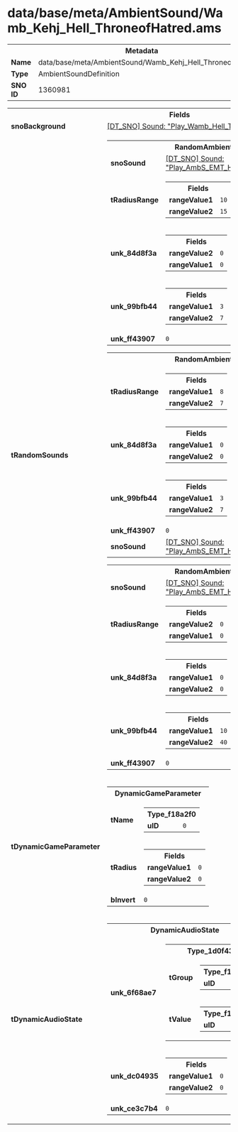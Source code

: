 <h1>data/base/meta/AmbientSound/Wamb_Kehj_Hell_ThroneofHatred.ams</h1><table><tr><th colspan="100%">Metadata</th></tr><tr><td><b>Name</b></td><td>data/base/meta/AmbientSound/Wamb_Kehj_Hell_ThroneofHatred.ams</td></tr><tr><td><b>Type</b></td><td>AmbientSoundDefinition</td></tr><tr><td><b>SNO ID</b></td><td>1360981</td></tr></table>

<table><tr><th colspan="100%">Fields</th></tr><tr><td><b>snoBackground</b></td><td><a href="..\Sound\Play_Wamb_Hell_ThroneOfHatred_Quad.snd.md">[DT_SNO] Sound: "Play_Wamb_Hell_ThroneOfHatred_Quad"</a></td></tr><tr><td><b>tRandomSounds</b></td><td><table><tr><th colspan="100%">RandomAmbientSoundParams</th></tr><tr><td><b>snoSound</b></td><td><a href="..\Sound\Play_AmbS_EMT_Hellgate_LoadingScreen_Screams.snd.md">[DT_SNO] Sound: "Play_AmbS_EMT_Hellgate_LoadingScreen_Screams"</a></td></tr><tr><td><b>tRadiusRange</b></td><td><table><tr><th colspan="100%">Fields</th></tr><tr><td><b>rangeValue1</b></td><td><code>10</code></td></tr><tr><td><b>rangeValue2</b></td><td><code>15</code></td></tr></table>

</td></tr><tr><td><b>unk_84d8f3a</b></td><td><table><tr><th colspan="100%">Fields</th></tr><tr><td><b>rangeValue2</b></td><td><code>0</code></td></tr><tr><td><b>rangeValue1</b></td><td><code>0</code></td></tr></table>

</td></tr><tr><td><b>unk_99bfb44</b></td><td><table><tr><th colspan="100%">Fields</th></tr><tr><td><b>rangeValue1</b></td><td><code>3</code></td></tr><tr><td><b>rangeValue2</b></td><td><code>7</code></td></tr></table>

</td></tr><tr><td><b>unk_ff43907</b></td><td><code>0</code></td></tr></table>


<table><tr><th colspan="100%">RandomAmbientSoundParams</th></tr><tr><td><b>tRadiusRange</b></td><td><table><tr><th colspan="100%">Fields</th></tr><tr><td><b>rangeValue1</b></td><td><code>8</code></td></tr><tr><td><b>rangeValue2</b></td><td><code>7</code></td></tr></table>

</td></tr><tr><td><b>unk_84d8f3a</b></td><td><table><tr><th colspan="100%">Fields</th></tr><tr><td><b>rangeValue1</b></td><td><code>0</code></td></tr><tr><td><b>rangeValue2</b></td><td><code>0</code></td></tr></table>

</td></tr><tr><td><b>unk_99bfb44</b></td><td><table><tr><th colspan="100%">Fields</th></tr><tr><td><b>rangeValue1</b></td><td><code>3</code></td></tr><tr><td><b>rangeValue2</b></td><td><code>7</code></td></tr></table>

</td></tr><tr><td><b>unk_ff43907</b></td><td><code>0</code></td></tr><tr><td><b>snoSound</b></td><td><a href="..\Sound\Play_AmbS_EMT_Hell_Lava_Mvmt_OS.snd.md">[DT_SNO] Sound: "Play_AmbS_EMT_Hell_Lava_Mvmt_OS"</a></td></tr></table>


<table><tr><th colspan="100%">RandomAmbientSoundParams</th></tr><tr><td><b>snoSound</b></td><td><a href="..\Sound\Play_AmbS_EMT_Hell_Thunder_Distant_OS.snd.md">[DT_SNO] Sound: "Play_AmbS_EMT_Hell_Thunder_Distant_OS"</a></td></tr><tr><td><b>tRadiusRange</b></td><td><table><tr><th colspan="100%">Fields</th></tr><tr><td><b>rangeValue2</b></td><td><code>0</code></td></tr><tr><td><b>rangeValue1</b></td><td><code>0</code></td></tr></table>

</td></tr><tr><td><b>unk_84d8f3a</b></td><td><table><tr><th colspan="100%">Fields</th></tr><tr><td><b>rangeValue1</b></td><td><code>0</code></td></tr><tr><td><b>rangeValue2</b></td><td><code>0</code></td></tr></table>

</td></tr><tr><td><b>unk_99bfb44</b></td><td><table><tr><th colspan="100%">Fields</th></tr><tr><td><b>rangeValue1</b></td><td><code>10</code></td></tr><tr><td><b>rangeValue2</b></td><td><code>40</code></td></tr></table>

</td></tr><tr><td><b>unk_ff43907</b></td><td><code>0</code></td></tr></table>


</td></tr><tr><td><b>tDynamicGameParameter</b></td><td><table><tr><th colspan="100%">DynamicGameParameter</th></tr><tr><td><b>tName</b></td><td><table><tr><th colspan="100%">Type_f18a2f0</th></tr><tr><td><b>uID</b></td><td><code>0</code></td></tr></table>

</td></tr><tr><td><b>tRadius</b></td><td><table><tr><th colspan="100%">Fields</th></tr><tr><td><b>rangeValue1</b></td><td><code>0</code></td></tr><tr><td><b>rangeValue2</b></td><td><code>0</code></td></tr></table>

</td></tr><tr><td><b>bInvert</b></td><td><code>0</code></td></tr></table>

</td></tr><tr><td><b>tDynamicAudioState</b></td><td><table><tr><th colspan="100%">DynamicAudioState</th></tr><tr><td><b>unk_6f68ae7</b></td><td><table><tr><th colspan="100%">Type_1d0f43e</th></tr><tr><td><b>tGroup</b></td><td><table><tr><th colspan="100%">Type_f18a2f0</th></tr><tr><td><b>uID</b></td><td><code>0</code></td></tr></table>

</td></tr><tr><td><b>tValue</b></td><td><table><tr><th colspan="100%">Type_f18a2f0</th></tr><tr><td><b>uID</b></td><td><code>0</code></td></tr></table>

</td></tr></table>

</td></tr><tr><td><b>unk_dc04935</b></td><td><table><tr><th colspan="100%">Fields</th></tr><tr><td><b>rangeValue1</b></td><td><code>0</code></td></tr><tr><td><b>rangeValue2</b></td><td><code>0</code></td></tr></table>

</td></tr><tr><td><b>unk_ce3c7b4</b></td><td><code>0</code></td></tr></table>

</td></tr></table>

